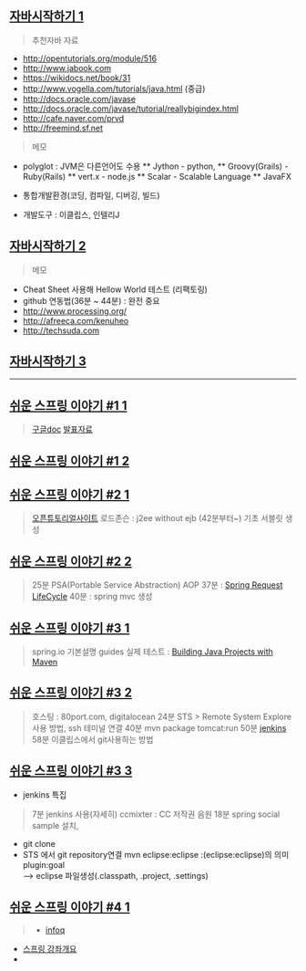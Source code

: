 
## [자바시작하기 1](http://goo.gl/FymS1a)

> 추천자바 자료
* http://opentutorials.org/module/516
* http://www.jabook.com
* https://wikidocs.net/book/31
* http://www.vogella.com/tutorials/java.html  (중급)
* http://docs.oracle.com/javase
* http://docs.oracle.com/javase/tutorial/reallybigindex.html
* http://cafe.naver.com/prvd
* http://freemind.sf.net
 
> 메모
 * polyglot : JVM은 다른언어도 수용
    ** Jython - python, 
    ** Groovy(Grails) - Ruby(Rails)
    ** vert.x - node.js
    ** Scalar - Scalable Language
    ** JavaFX
    
 * 통합개발환경(코딩, 컴파일, 디버깅, 빌드)
 * 개발도구 : 이클립스, 인텔리J
 
## [자바시작하기 2](http://goo.gl/r9Ue5O)
 
> 메모
 * Cheat Sheet 사용해 Hellow World 테스트 (리팩토링)
 * github 연동법(36분 ~ 44분) : 완전 중요
 * http://www.processing.org/
 * http://afreeca.com/kenuheo
 * http://techsuda.com

## [자바시작하기 3]()

 ----
## [쉬운 스프링 이야기 #1 1](http://goo.gl/IqitKs)
 > [구글doc](http://bit.ly/afreeca201404)
 [발표자료](http://www.slideshare.net/kenu/okspring3x)

## [쉬운 스프링 이야기 #1 2](http://goo.gl/glSk4K)
>

## [쉬운 스프링 이야기 #2 1](http://goo.gl/7eCCwb)
> [오픈튜토리얼사이트](http://opentutorials.org)
  로드존슨 : j2ee without ejb (42분부터~)
  기초 서블릿 생성

## [쉬운 스프링 이야기 #2 2](http://goo.gl/W2blCQ)
> 25분 PSA(Portable Service Abstraction)
      AOP
  37분 : [Spring Request LifeCycle](http://goo.gl/bjwTXZ)
  40분 : spring mvc 생성

## [쉬운 스프링 이야기 #3 1](http://goo.gl/hAN7NX)
> spring.io 기본설명
  guides 실제 테스트 : [Building Java Projects with Maven](https://spring.io/guides/gs/maven/)

## [쉬운 스프링 이야기 #3 2](http://goo.gl/x5JS6L)
> 호스팅 : 80port.com, digitalocean
24분 STS > Remote System Explore 사용 방법, ssh 테미널 연결
40분 mvn package tomcat:run
50분 [jenkins](http://jenkins-ci.org)
58분 이클립스에서 git사용하는 방법

## [쉬운 스프링 이야기 #3 3](http://goo.gl/Li5EXE)

* jenkins 특집

> 7분 jenkins 사용(자세히)
ccmixter : CC 저작권 음원
18분 spring social sample 설치,
 - git clone
 - STS 에서 git repository연결
  mvn eclipse:eclipse  :(eclipse:eclipse)의 의미  plugin:goal   
  --> eclipse 파일생성(.classpath, .project, .settings)

## [쉬운 스프링 이야기 #4 1](http://goo.gl/pgikcE)
> * [infoq](http://www.infoq.com/)
* [스프링 강좌개요](http://goo.gl/H4ENmI)
* 






